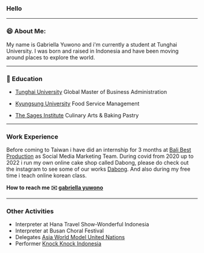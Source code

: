 ### Hello 

---

### :smile: About Me:

My name is Gabriella Yuwono and i'm currently a student at Tunghai University. I was born and raised in Indonesia and have been moving around places to explore the world. 

---

### :book: Education

- [Tunghai University](https://eng.thu.edu.tw/)
  Global Master of Business Administration

- [Kyungsung University](https://kscms.ks.ac.kr/eng/Main.do)
  Food Service Management
  
- [The Sages Institute](https://www.sagesinst.org/)
  Culinary Arts & Baking Pastry
  
---
### Work Experience

Before coming to Taiwan i have did an internship for 3 months at [Bali Best Production](https://balibestproduction.com/) as Social Media Marketing Team.
During covid from 2020 up to 2022 i run my own online cake shop called Dabong, please do check out the instagram to see some of our works [Dabong](https://instagram.com/dabongonadventure?igshid=OTJlNzQ0NWM=). And also during my free time i teach online korean class. 

**How to reach me :envelope: [gabriella yuwono](https://www.linkedin.com/in/gabriella-yuwono-69a13a176)**

---
### Other Activities 
- Interpreter at Hana Travel Show-Wonderful Indonesia
- Interpreter at Busan Choral Festival
- Delegates [Asia World Model United Nations](https://awmun.org/offline)
- Performer [Knock Knock Indonesia](https://www.youtube.com/watch?v=XK_iYvXvKPU&t=3408s)


<!--
**gabriellayuwono/gabriellayuwono** is a ✨ _special_ ✨ repository because its `README.md` (this file) appears on your GitHub profile.

Here are some ideas to get you started:

- 🔭 I’m currently working on ...
- 🌱 I’m currently learning ...
- 👯 I’m looking to collaborate on ...
- 🤔 I’m looking for help with ...
- 💬 Ask me about ...
- 📫 How to reach me: ...
- 😄 Pronouns: ...
- ⚡ Fun fact: ...
-->
